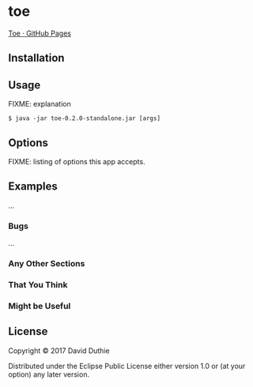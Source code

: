 # toe

[Toe · GitHub Pages](https://daveduthie.github.io/toe/)

## Installation

## Usage

FIXME: explanation

    $ java -jar toe-0.2.0-standalone.jar [args]

## Options

FIXME: listing of options this app accepts.

## Examples

...

### Bugs

...

### Any Other Sections
### That You Think
### Might be Useful

## License

Copyright © 2017 David Duthie

Distributed under the Eclipse Public License either version 1.0 or (at
your option) any later version.
